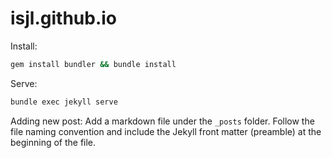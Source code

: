 # isjl.github.io

Install: 
```sh
gem install bundler && bundle install
```

Serve:
```sh
bundle exec jekyll serve
```

Adding new post:
Add a markdown file under the `_posts` folder. Follow the file naming convention and include the Jekyll front matter (preamble) at the beginning of the file.